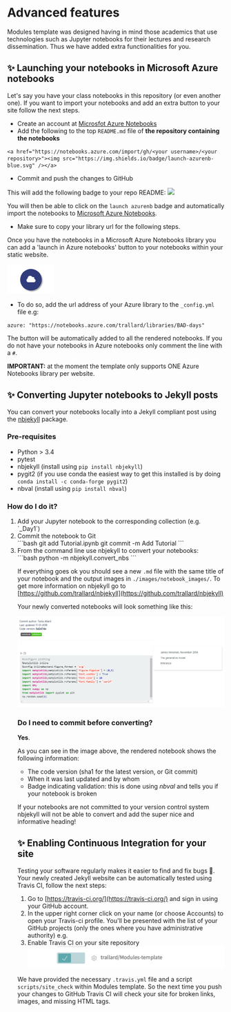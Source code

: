 # Advanced features

Modules template was designed having in mind those academics that use technologies
such as Jupyter notebooks for their lectures and research dissemination. Thus we have added extra functionalities for you.

## ✨ Launching your notebooks in Microsoft Azure notebooks
Let's say you have your class notebooks in this repository (or even another one). If you want to import your notebooks and add an extra button to your site follow the next steps.

- Create an account at [Microsfot Azure Notebooks](https://notebooks.azure.com)
- Add the following to the top `README.md` file of **the repository containing the notebooks**
```
<a href="https://notebooks.azure.com/import/gh/<your username>/<your repository>"><img src="https://img.shields.io/badge/launch-azurenb-blue.svg" /></a>
```
- Commit and push the changes to GitHub

This will add the following badge to your repo README:
<a href="https://notebooks.azure.com/import/gh/trallard/Modules_template"><img src="https://img.shields.io/badge/launch-azurenb-blue.svg" /></a>

You will then be able to click on the `launch azurenb` badge and automatically import the notebooks to [Microsoft Azure Notebooks](https://notebooks.azure.com).
* Make sure to copy your library url for the following steps.

Once you have the notebooks in a Microsoft Azure Notebooks library you can add a 'launch in Azure notebooks'
button to your notebooks within your static website.

![Azure](./img/Azure.PNG)

- To do so, add the url address of your Azure library to the `_config.yml`  file e.g:
```
azure: "https://notebooks.azure.com/trallard/libraries/BAD-days"
```
The button will be automatically added to all the rendered notebooks.
If you do not have your notebooks in Azure notebooks only comment the line with a
`#`.


**IMPORTANT:** at the moment the template only supports ONE Azure Notebooks library per website.



## ✨ Converting Jupyter notebooks to Jekyll posts
You can convert your notebooks locally into a Jekyll compliant post using the [nbjekyll](https://github.com/trallard/nbjekyll) package.

### Pre-requisites
- Python > 3.4
- pytest
- nbjekyll (install using `pip install nbjekyll`)
- pygit2 (if you use conda the easiest way to get this installed is by doing `conda install -c conda-forge pygit2`)
- nbval (install using `pip install nbval`)

### How do I do it?
<ol>
  <li> Add your Jupyter notebook to the corresponding collection (e.g. `_Day1`) </li>
  <li> Commit the notebook to Git </li>
```bash
git add Tutorial.ipynb
git commit -m Add Tutorial
```
  <li> From the command line use nbjekyll to convert your notebooks: </li>
```bash
python -m nbjekyll.convert_nbs
```

If everything goes ok you should see a new `.md` file with the same title of your notebook and the output images in `./images/notebook_images/`. To get more information on nbjekyll go to [https://github.com/trallard/nbjekyll](https://github.com/trallard/nbjekyll)

Your newly converted notebooks will look something like this:

![notebook](./img/notebook.PNG)

### Do I need to commit before converting?

**Yes**.

As you can see in the image above, the rendered notebook shows the following information:

- The code version (sha1 for the latest version, or Git commit)
- When it was last updated and by whom
- Badge indicating validation: this is done using *nbval* and tells you if your notebook is broken

If your notebooks are not committed to your version control system nbjekyll will not be able to convert and add the super nice and informative heading!

## ✨ Enabling Continuous Integration for your site

Testing your software regularly makes it easier to find and fix bugs 🐛. Your newly created Jekyll website can be automatically tested using Travis CI, follow the next steps:

1. Go to [https://travis-ci.org/](https://travis-ci.org/) and sign in using your GitHub account.
2. In the upper right corner click on your name (or choose Accounts) to open your Travis-ci profile.
You'll be presented with the list of your GitHub projects (only the ones where you have administrative authority) e.g.
3. Enable Travis CI on your site repository ![CI](./img/CI.png)

We have provided the necessary `.travis.yml` file and a script `scripts/site_check` within Modules template. So the next time you push your changes to GitHub Travis CI will check your site for broken links, images, and missing HTML tags.
